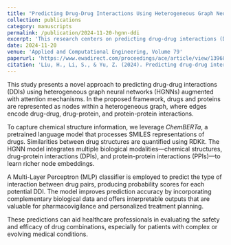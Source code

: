 ```yaml
---
title: "Predicting Drug-Drug Interactions Using Heterogeneous Graph Neural Networks: HGNN-DDI"
collection: publications
category: manuscripts
permalink: /publication/2024-11-20-hgnn-ddi
excerpt: 'This research centers on predicting drug-drug interactions (DDIs) using a novel approach involving graph neural networks (GNNs) with integrated attention mechanisms. In this method, drugs and proteins are depicted as nodes within a heterogeneous graph. This graph is characterized by different types of edges symbolizing not only DDIs but also drug-protein interactions (DPIs) and protein-protein interactions (PPIs). To analyze the chemical structures of drugs, we employ a pretrained model named ChemBERTa, which utilizes simplified molecular input line entry system (SMILES) strings. The similarity between drug structures based on their SMILES strings is determined using the RDkit tool. Our model is designed to establish and link heterogeneous graph neural networks, taking into account the DPIs and PPIs as key input data. For the final prediction of interaction types between various drugs, we use the Multi-Layer Perception (MLP) technique. The objective is to enhance the accuracy of DDI predictions by factoring in additional data on both drug-protein and protein-protein interactions. The forecasted DDIs are presented with associated probabilities, offering valuable insights to healthcare professionals. These insights are crucial for assessing the potential risks and advantages of combining different drugs, particularly for patients with diseases at different stages of progression.'
date: 2024-11-20
venue: 'Applied and Computational Engineering, Volume 79'
paperurl: 'https://www.ewadirect.com/proceedings/ace/article/view/13968'
citation: 'Liu, H., Li, S., & Yu, Z. (2024). Predicting drug-drug interactions using heterogeneous graph neural networks: HGNN-DDI. <i>Applied and Computational Engineering, 79</i>, 77–89.'
---
```


This study presents a novel approach to predicting drug-drug interactions (DDIs) using heterogeneous graph neural networks (HGNNs) augmented with attention mechanisms. In the proposed framework, drugs and proteins are represented as nodes within a heterogeneous graph, where edges encode drug-drug, drug-protein, and protein-protein interactions. 

To capture chemical structure information, we leverage *ChemBERTa*, a pretrained language model that processes SMILES representations of drugs. Similarities between drug structures are quantified using RDKit. The HGNN model integrates multiple biological modalities—chemical structures, drug-protein interactions (DPIs), and protein-protein interactions (PPIs)—to learn richer node embeddings.

A Multi-Layer Perceptron (MLP) classifier is employed to predict the type of interaction between drug pairs, producing probability scores for each potential DDI. The model improves prediction accuracy by incorporating complementary biological data and offers interpretable outputs that are valuable for pharmacovigilance and personalized treatment planning.

These predictions can aid healthcare professionals in evaluating the safety and efficacy of drug combinations, especially for patients with complex or evolving medical conditions.
